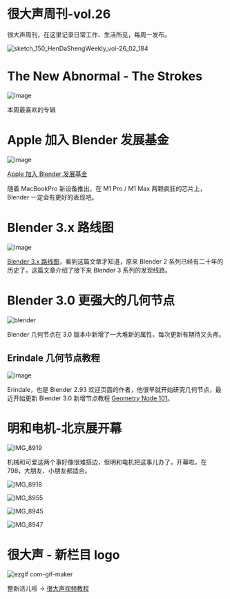 # 很大声周刊-vol.26
很大声周刊，在这里记录日常工作、生活所见，每周一发布。

![sketch_150_HenDaShengWeekly_vol-26_02_184](https://user-images.githubusercontent.com/20842136/139567021-71de7d0c-91c9-4dff-bc55-59327a91a70d.png)

# The New Abnormal - The Strokes
![image](https://user-images.githubusercontent.com/20842136/139567098-c19e51a5-0343-453d-bb02-801d52e64348.png)

本周最喜欢的专辑

# Apple 加入 Blender 发展基金
![image](https://user-images.githubusercontent.com/20842136/139567989-5c434909-cd2b-4777-b7ec-31629454a4cc.png)

[Apple 加入 Blender 发展基金](https://www.blender.org/press/apple-joins-blender-development-fund/)

随着 MacBookPro 新设备推出，在 M1 Pro / M1 Max 两颗疯狂的芯片上，Blender 一定会有更好的表现吧。

# Blender 3.x 路线图
![image](https://user-images.githubusercontent.com/20842136/139568106-506166b4-3962-4c85-86e4-310e90e569a3.png)

[Blender 3.x 路线图](https://code.blender.org/2021/10/blender-3-x-roadmap/)，看到这篇文章才知道，原来 Blender 2 系列已经有二十年的历史了，这篇文章介绍了接下来 Blender 3 系列的发现线路。

# Blender 3.0 更强大的几何节点
![blender](https://user-images.githubusercontent.com/20842136/139573003-7f433bd6-90a1-4db5-abf4-5ecb86be938a.png)

Blender 几何节点在 3.0 版本中新增了一大堆新的属性，每次更新有期待又头疼。

## Erindale 几何节点教程
![image](https://user-images.githubusercontent.com/20842136/139573174-d79e17c3-9436-4347-b0a9-4b5dcc19336f.png)

Erindale，也是 Blender 2.93 欢迎页面的作者，他很早就开始研究几何节点，最近开始更新 Blender 3.0 新增节点教程 [Geometry Node 101](https://www.youtube.com/c/Erindale)。

# 明和电机-北京展开幕
![IMG_8919](https://user-images.githubusercontent.com/20842136/139567491-fcbef5ca-5674-4ca0-ac11-3e58abfc1903.jpeg)

机械和可爱这两个事好像很难搭边，但明和电机把这事儿办了，开幕啦，在 798，大朋友、小朋友都适合。

![IMG_8918](https://user-images.githubusercontent.com/20842136/139567529-13bf2eff-c8b2-4c73-b0e1-7020716363ef.jpeg)

![IMG_8955](https://user-images.githubusercontent.com/20842136/139567541-64bfbe37-a9ce-4553-9c79-37fd27674e0c.jpeg)

![IMG_8945](https://user-images.githubusercontent.com/20842136/139567551-3dfa8ffd-f0ca-4a22-89b1-68f5c6d13124.jpeg)

![IMG_8947](https://user-images.githubusercontent.com/20842136/139567560-4a96fb8b-87d5-4980-b3ef-f0c5844e3e5d.jpeg)

# 很大声 - 新栏目 logo
![ezgif com-gif-maker](https://user-images.githubusercontent.com/20842136/139568468-5b70dd43-cdc5-4a76-b116-6b3a80986423.gif)

整新活儿啦 -> [很大声视频教程](https://space.bilibili.com/25994604/channel/seriesdetail?sid=432601)